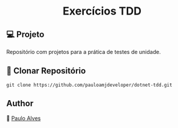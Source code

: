 <h1 align="center">Exercícios TDD</h1>

## :computer: Projeto
Repositório com projetos para a prática de testes de unidade.

## :floppy_disk: Clonar Repositório

```git clone https://github.com/pauloamjdeveloper/dotnet-tdd.git```

## Author
:boy: [Paulo Alves](https://github.com/pauloamjdeveloper)
